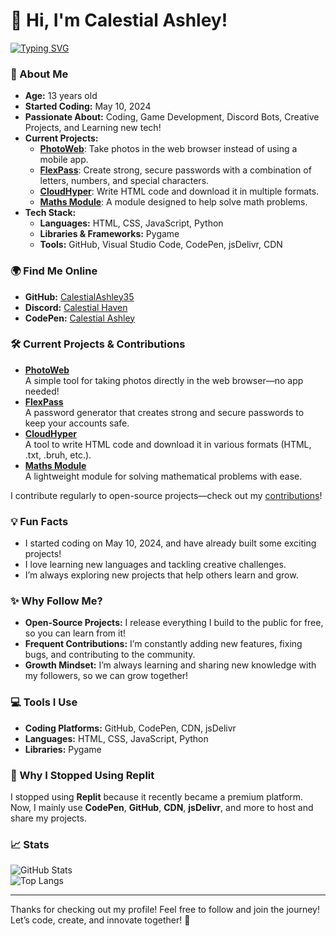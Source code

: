# 👋 Hi, I'm Calestial Ashley! 

[![Typing SVG](https://readme-typing-svg.demolab.com?font=Fira+Code&pause=1000&color=45F779&background=89141400&width=435&lines=I+love+Potatoes+)](https://git.io/typing-svg)

### 🚀 About Me
- **Age:** 13 years old  
- **Started Coding:** May 10, 2024  
- **Passionate About:** Coding, Game Development, Discord Bots, Creative Projects, and Learning new tech!  
- **Current Projects:**  
  - **[PhotoWeb](https://github.com/CalestialAshley35/PhotoWeb)**: Take photos in the web browser instead of using a mobile app.  
  - **[FlexPass](https://github.com/CalestialAshley35/FlexPass)**: Create strong, secure passwords with a combination of letters, numbers, and special characters.  
  - **[CloudHyper](https://github.com/CalestialAshley35/CloudHyper)**: Write HTML code and download it in multiple formats.  
  - **[Maths Module](https://github.com/CalestialAshley35/Maths-Module)**: A module designed to help solve math problems.  
- **Tech Stack:**  
  - **Languages:** HTML, CSS, JavaScript, Python  
  - **Libraries & Frameworks:** Pygame  
  - **Tools:** GitHub, Visual Studio Code, CodePen, jsDelivr, CDN  

### 🌍 Find Me Online
- **GitHub:** [CalestialAshley35](https://github.com/CalestialAshley35)  
- **Discord:** [Calestial Haven](https://discord.com/invite/SNPKR2bZuZ)  
- **CodePen:** [Calestial Ashley](https://codepen.io/calestialashley)  

### 🛠️ Current Projects & Contributions
- **[PhotoWeb](https://github.com/CalestialAshley35/PhotoWeb)**  
    A simple tool for taking photos directly in the web browser—no app needed!  
- **[FlexPass](https://github.com/CalestialAshley35/FlexPass)**  
    A password generator that creates strong and secure passwords to keep your accounts safe.  
- **[CloudHyper](https://github.com/CalestialAshley35/CloudHyper)**  
    A tool to write HTML code and download it in various formats (HTML, .txt, .bruh, etc.).  
- **[Maths Module](https://github.com/CalestialAshley35/Maths-Module)**  
    A lightweight module for solving mathematical problems with ease.

I contribute regularly to open-source projects—check out my [contributions](https://github.com/CalestialAshley35?tab=contributions)!

### 💡 Fun Facts
- I started coding on May 10, 2024, and have already built some exciting projects!  
- I love learning new languages and tackling creative challenges.  
- I’m always exploring new projects that help others learn and grow.

### ✨ Why Follow Me?
- **Open-Source Projects:** I release everything I build to the public for free, so you can learn from it!  
- **Frequent Contributions:** I’m constantly adding new features, fixing bugs, and contributing to the community.  
- **Growth Mindset:** I’m always learning and sharing new knowledge with my followers, so we can grow together!  

### 💻 Tools I Use
- **Coding Platforms:** GitHub, CodePen, CDN, jsDelivr  
- **Languages:** HTML, CSS, JavaScript, Python  
- **Libraries:** Pygame  

### 🚫 Why I Stopped Using Replit
I stopped using **Replit** because it recently became a premium platform. Now, I mainly use **CodePen**, **GitHub**, **CDN**, **jsDelivr**, and more to host and share my projects.

### 📈 Stats
![GitHub Stats](https://github-readme-stats.vercel.app/api?username=CalestialAshley35&show_icons=true&hide_title=true&count_private=true&theme=radical)  
![Top Langs](https://github-readme-stats.vercel.app/api/top-langs/?username=CalestialAshley35&layout=compact&theme=radical)

---

Thanks for checking out my profile! Feel free to follow and join the journey! Let’s code, create, and innovate together! 🚀
